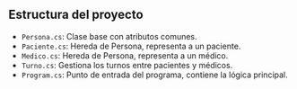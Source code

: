 ## Estructura del proyecto

- `Persona.cs`: Clase base con atributos comunes.
- `Paciente.cs`: Hereda de Persona, representa a un paciente.
- `Medico.cs`: Hereda de Persona, representa a un médico.
- `Turno.cs`: Gestiona los turnos entre pacientes y médicos.
- `Program.cs`: Punto de entrada del programa, contiene la lógica principal.
